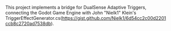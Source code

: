 This project implements a bridge for DualSense Adaptive Triggers, connecting the Godot Game Engine with John "Nielk1" Klein's TriggerEffectGenerator.cs(https://gist.github.com/Nielk1/6d54cc2c00d2201ccb8c2720ad7538db).
